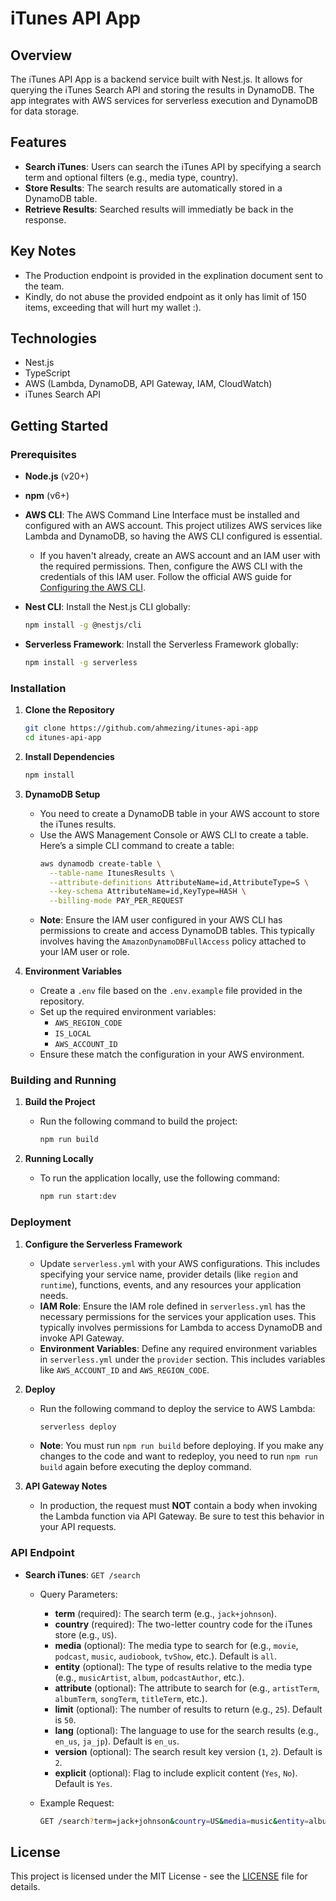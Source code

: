 # iTunes API App

## Overview
The iTunes API App is a backend service built with Nest.js. It allows for querying the iTunes Search API and storing the results in DynamoDB. The app integrates with AWS services for serverless execution and DynamoDB for data storage.

## Features
- **Search iTunes**: Users can search the iTunes API by specifying a search term and optional filters (e.g., media type, country).
- **Store Results**: The search results are automatically stored in a DynamoDB table.
- **Retrieve Results**: Searched results will immediatly be back in the response.
 
## Key Notes

- The Production endpoint is provided in the explination document sent to the team.
- Kindly, do not abuse the provided endpoint as it only has limit of 150 items, exceeding that will hurt my wallet :).

## Technologies
- Nest.js
- TypeScript
- AWS (Lambda, DynamoDB, API Gateway, IAM, CloudWatch)
- iTunes Search API

## Getting Started

### Prerequisites
- **Node.js** (v20+)
- **npm** (v6+)
- **AWS CLI**: The AWS Command Line Interface must be installed and configured with an AWS account. This project utilizes AWS services like Lambda and DynamoDB, so having the AWS CLI configured is essential.
    - If you haven't already, create an AWS account and an IAM user with the required permissions. Then, configure the AWS CLI with the credentials of this IAM user. Follow the official AWS guide for [Configuring the AWS CLI](https://docs.aws.amazon.com/cli/latest/userguide/cli-configure-quickstart.html).
- **Nest CLI**: Install the Nest.js CLI globally:
    ```bash
    npm install -g @nestjs/cli
    ```

- **Serverless Framework**: Install the Serverless Framework globally:
    ```bash
    npm install -g serverless
    ```

### Installation
1. **Clone the Repository**
    ```bash
    git clone https://github.com/ahmezing/itunes-api-app
    cd itunes-api-app
    ```

2. **Install Dependencies**
    ```bash
    npm install
    ```

3. **DynamoDB Setup**
    - You need to create a DynamoDB table in your AWS account to store the iTunes results.
    - Use the AWS Management Console or AWS CLI to create a table. Here’s a simple CLI command to create a table:
      ```bash
      aws dynamodb create-table \
        --table-name ItunesResults \
        --attribute-definitions AttributeName=id,AttributeType=S \
        --key-schema AttributeName=id,KeyType=HASH \
        --billing-mode PAY_PER_REQUEST
      ```
    - **Note**: Ensure the IAM user configured in your AWS CLI has permissions to create and access DynamoDB tables. This typically involves having the `AmazonDynamoDBFullAccess` policy attached to your IAM user or role.

4. **Environment Variables**
    - Create a `.env` file based on the `.env.example` file provided in the repository.
    - Set up the required environment variables:
      - `AWS_REGION_CODE`
      - `IS_LOCAL`
      - `AWS_ACCOUNT_ID`
    - Ensure these match the configuration in your AWS environment.

### Building and Running

1. **Build the Project**
    - Run the following command to build the project:
      ```bash
      npm run build
      ```

2. **Running Locally**
    - To run the application locally, use the following command:
      ```bash
      npm run start:dev
      ```

### Deployment

1. **Configure the Serverless Framework**
    - Update `serverless.yml` with your AWS configurations. This includes specifying your service name, provider details (like `region` and `runtime`), functions, events, and any resources your application needs.
    - **IAM Role**: Ensure the IAM role defined in `serverless.yml` has the necessary permissions for the services your application uses. This typically involves permissions for Lambda to access DynamoDB and invoke API Gateway.
    - **Environment Variables**: Define any required environment variables in `serverless.yml` under the `provider` section. This includes variables like `AWS_ACCOUNT_ID` and `AWS_REGION_CODE`.

2. **Deploy**
    - Run the following command to deploy the service to AWS Lambda:
      ```bash
      serverless deploy
      ```

    - **Note**: You must run `npm run build` before deploying. If you make any changes to the code and want to redeploy, you need to run `npm run build` again before executing the deploy command.

3. **API Gateway Notes**
    - In production, the request must **NOT** contain a body when invoking the Lambda function via API Gateway. Be sure to test this behavior in your API requests.

### API Endpoint

- **Search iTunes**: `GET /search`
  - Query Parameters:
    - **term** (required): The search term (e.g., `jack+johnson`).
    - **country** (required): The two-letter country code for the iTunes store (e.g., `US`).
    - **media** (optional): The media type to search for (e.g., `movie`, `podcast`, `music`, `audiobook`, `tvShow`, etc.). Default is `all`.
    - **entity** (optional): The type of results relative to the media type (e.g., `musicArtist`, `album`, `podcastAuthor`, etc.).
    - **attribute** (optional): The attribute to search for (e.g., `artistTerm`, `albumTerm`, `songTerm`, `titleTerm`, etc.).
    - **limit** (optional): The number of results to return (e.g., `25`). Default is `50`.
    - **lang** (optional): The language to use for the search results (e.g., `en_us`, `ja_jp`). Default is `en_us`.
    - **version** (optional): The search result key version (`1`, `2`). Default is `2`.
    - **explicit** (optional): Flag to include explicit content (`Yes`, `No`). Default is `Yes`.


  - Example Request:
     ```bash
     GET /search?term=jack+johnson&country=US&media=music&entity=album&limit=10&explicit=No
     ```

## License
This project is licensed under the MIT License - see the [LICENSE](https://github.com/ahmezing/itunes-api-app/blob/main/LICENSE) file for details.

